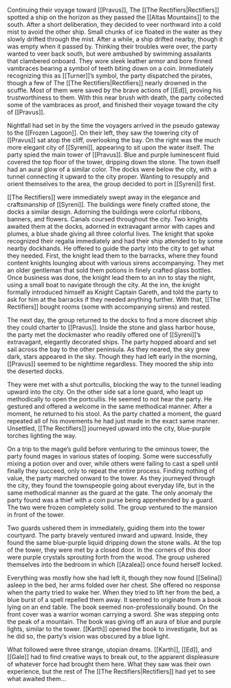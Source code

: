 Continuing their voyage toward [[Pravus]], The [[The Rectifiers|Rectifiers]] spotted a ship on the horizon as they passed the [[Altas Mountains]] to the south. After a short deliberation, they decided to veer northward into a cold mist to avoid the other ship. Small chunks of ice floated in the water as they slowly drifted through the mist. After a while, a ship drifted nearby, though it was empty when it passed by. Thinking their troubles were over, the party wanted to veer back south, but were ambushed by swimming assailants that clambered onboard. They wore sleek leather armor and bore finned vambraces bearing a symbol of teeth biting down on a coin. Immediately recognizing this as [[Turner]]’s symbol, the party dispatched the pirates, though a few of The [[The Rectifiers|Rectifiers]] nearly drowned in the scuffle. Most of them were saved by the brave actions of [[Ed]], proving his trustworthiness to them. With this near brush with death, the party collected some of the vambraces as proof, and finished their voyage toward the city of [[Pravus]].

Nightfall had set in by the time the voyagers arrived in the pseudo gateway to the [[Frozen Lagoon]]. On their left, they saw the towering city of [[Pravus]] sat atop the cliff, overlooking the bay. On the right was the much more elegant city of [[Syreni]], appearing to sit upon the water itself. The party spied the main tower of [[Pravus]]. Blue and purple luminescent fluid covered the top floor of the tower, dripping down the stone. The town itself had an aural glow of a similar color. The docks were below the city, with a tunnel connecting it upward to the city proper. Wanting to resupply and orient themselves to the area, the group decided to port in [[Syreni]] first.

[[The Rectifiers]] were immediately swept away in the elegance and craftsmanship of [[Syreni]]. The buildings were finely crafted stone, the docks a similar design. Adorning the buildings were colorful ribbons, banners, and flowers. Canals coursed throughout the city. Two knights awaited them at the docks, adorned in extravagant armor with capes and plumes, a blue shade giving all three colorful lives. The knight that spoke recognized their regalia immediately and had their ship attended to by some nearby dockhands. He offered to guide the party into the city to get what they needed. First, the knight lead them to the barracks, where they found content knights lounging about with various sirens accompanying. They met an older gentleman that sold them potions in finely crafted glass bottles. Once business was done, the knight lead them to an inn to stay the night, using a small boat to navigate through the city. At the inn, the knight formally introduced himself as Knight Captain Gareth, and told the party to ask for him at the barracks if they needed anything further. With that, [[The Rectifiers]] bought rooms (some with accompanying sirens) and rested.

The next day, the group returned to the docks to find a more discreet ship they could charter to [[Pravus]]. Inside the stone and glass harbor house, the party met the dockmaster who readily offered one of [[Syreni]]’s extravagant, elegantly decorated ships. The party hopped aboard and set sail across the bay to the other peninsula. As they neared, the sky grew dark, stars appeared in the sky. Though they had left early in the morning, [[Pravus]] seemed to be nighttime regardless. They moored the ship into the deserted docks.

They were met with a shut portcullis, blocking the way to the tunnel leading upward into the city. On the other side sat a lone guard, who leapt up methodically to open the portcullis. He seemed to not hear the party. He gestured and offered a welcome in the same methodical manner. After a moment, he returned to his stool. As the party chatted a moment, the guard repeated all of his movements he had just made in the exact same manner. Unsettled, [[The Rectifiers]] journeyed upward into the city, blue-purple torches lighting the way. 

On a trip to the mage’s guild before venturing to the ominous tower, the party found mages in various states of looping. Some were successfully mixing a potion over and over, while others were failing to cast a spell until finally they succeed, only to repeat the entire process. Finding nothing of value, the party marched onward to the tower. As they journeyed through the city, they found the townspeople going about everyday life, but in the same methodical manner as the guard at the gate. The only anomaly the party found was a thief with a coin purse being apprehended by a guard. The two were frozen completely solid. The group ventured to the mansion in front of the tower.

Two guards ushered them in immediately, guiding them into the tower courtyard. The party bravely ventured inward and upward. Inside, they found the same blue-purple liquid dripping down the stone walls. At the top of the tower, they were met by a closed door. In the corners of this door were purple crystals sprouting forth from the wood. The group ushered themselves into the bedroom in which [[Azalea]] once found herself locked. 

Everything was mostly how she had left it, though they now found [[Selina]] asleep in the bed, her arms folded over her chest. She offered no response when the party tried to wake her. When they tried to lift her from the bed, a blue burst of a spell repelled them away. It seemed to originate from a book lying on an end table. The book seemed non-professionally bound. On the front cover was a warrior woman carrying a sword. She was stepping onto the peak of a mountain. The book was giving off an aura of blue and purple lights, similar to the tower. [[Karth]] opened the book to investigate, but as he did so, the party’s vision was obscured by a blue light.

What followed were three strange, utopian dreams. [[Karth]], [[Ed]], and [[Gale]] had to find creative ways to break out, to the apparent displeasure of whatever force had brought them here. What they saw was their own experience, but the rest of The [[The Rectifiers|Rectifiers]] had yet to see what awaited them...